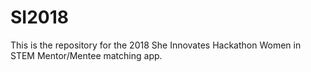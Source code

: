 # SI2018
This is the repository for the 2018 She Innovates Hackathon Women in STEM Mentor/Mentee matching app.
